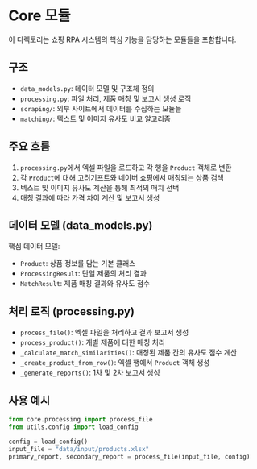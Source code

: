 # Core 모듈

이 디렉토리는 쇼핑 RPA 시스템의 핵심 기능을 담당하는 모듈들을 포함합니다.

## 구조

- `data_models.py`: 데이터 모델 및 구조체 정의
- `processing.py`: 파일 처리, 제품 매칭 및 보고서 생성 로직
- `scraping/`: 외부 사이트에서 데이터를 수집하는 모듈들
- `matching/`: 텍스트 및 이미지 유사도 비교 알고리즘

## 주요 흐름

1. `processing.py`에서 엑셀 파일을 로드하고 각 행을 `Product` 객체로 변환
2. 각 `Product`에 대해 고려기프트와 네이버 쇼핑에서 매칭되는 상품 검색
3. 텍스트 및 이미지 유사도 계산을 통해 최적의 매치 선택
4. 매칭 결과에 따라 가격 차이 계산 및 보고서 생성

## 데이터 모델 (data_models.py)

핵심 데이터 모델:

- `Product`: 상품 정보를 담는 기본 클래스
- `ProcessingResult`: 단일 제품의 처리 결과
- `MatchResult`: 제품 매칭 결과와 유사도 점수

## 처리 로직 (processing.py)

- `process_file()`: 엑셀 파일을 처리하고 결과 보고서 생성
- `process_product()`: 개별 제품에 대한 매칭 처리
- `_calculate_match_similarities()`: 매칭된 제품 간의 유사도 점수 계산
- `_create_product_from_row()`: 엑셀 행에서 `Product` 객체 생성
- `_generate_reports()`: 1차 및 2차 보고서 생성

## 사용 예시

```python
from core.processing import process_file
from utils.config import load_config

config = load_config()
input_file = "data/input/products.xlsx"
primary_report, secondary_report = process_file(input_file, config)
``` 